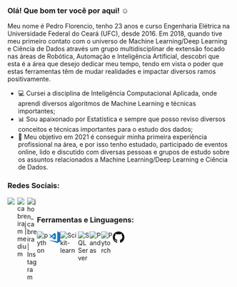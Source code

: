 ### Olá! Que bom ter você por aqui! ☺️

Meu nome é Pedro Florencio, tenho 23 anos e curso Engenharia Elétrica na Universidade Federal do Ceará (UFC), desde 2016. Em 2018, quando tive meu primeiro contato com o universo de Machine Learning/Deep Learning e Ciência de Dados através um grupo multidisciplinar de extensão focado nas áreas de Robótica, Automação e Inteligência Artificial, descobri que esta é a área que desejo dedicar meu tempo, tendo em vista o poder que estas ferramentas têm de mudar realidades e impactar diversos ramos positivamente.  

- 💻 Cursei a disciplina de Inteligência Computacional Aplicada, onde aprendi diversos algoritmos de Machine Learning e técnicas     importantes;
- 📊 Sou apaixonado por Estatística e sempre que posso reviso diversos conceitos e técnicas importantes para o estudo dos dados;
- 🎯️ Meu objetivo em 2021 é conseguir minha primeira experiência profissional na área, e por isso tenho estudado, participado de eventos online, lido e discutido com diversas pessoas e grupos de estudo sobre os assuntos relacionados a Machine Learning/Deep Learning e Ciência de Dados.

### Redes Sociais:

[<img align="left"  width="22px" src="https://cdn.jsdelivr.net/npm/simple-icons@3.4.0/icons/linkedin.svg" />](https://www.linkedin.com/in/pedroflorencioneto/)

[<img align="left" alt="cabreirajm | medium" width="22px" src="https://cdn.jsdelivr.net/npm/simple-icons@3.4.0/icons/medium.svg" />](https://medium.com/@pedroflorencio)

[<img align="left" alt="jhon_cabreira | Instagram" width="22px" src="https://upload.wikimedia.org/wikipedia/commons/5/58/Instagram-Icon.png" />](https://www.instagram.com/_pedroflorencio)

<br />

### Ferramentas e Linguagens:

<img align="left" alt="python" width="26px" src="https://cdn3.iconfinder.com/data/icons/logos-and-brands-adobe/512/267_Python-512.png" />

<img align="left" alt="visual studio code" width="26px" src="https://raw.githubusercontent.com/github/explore/80688e429a7d4ef2fca1e82350fe8e3517d3494d/topics/visual-studio-code/visual-studio-code.png" />

[<img align="left" alt="Scikit-learn" width="40px" src="https://upload.wikimedia.org/wikipedia/commons/0/05/Scikit_learn_logo_small.svg" />](https://scikit-learn.org/stable/)

<img align="left" alt="SQLServer" width="26px" src="https://img.icons8.com/color/2x/microsoft-sql-server.png" />

<img align="left" alt="Pandas" width="26px" src="https://cdn.jsdelivr.net/npm/simple-icons@3.4.0/icons/pandas.svg" />

<img align="left" alt="Pytorch" width="26px" src="https://cdn.jsdelivr.net/npm/simple-icons@3.4.0/icons/pytorch.svg" />

<img align="left" alt="GitHub" width="26px" src="https://raw.githubusercontent.com/github/explore/78df643247d429f6cc873026c0622819ad797942/topics/github/github.png" />

<br />
<br />

[medium]: https://medium.com/@pedroflorencio
[linkedin]: https://www.linkedin.com/in/pedroflorencioneto/
[instagram]: https://www.instagram.com/_pedroflorencio
